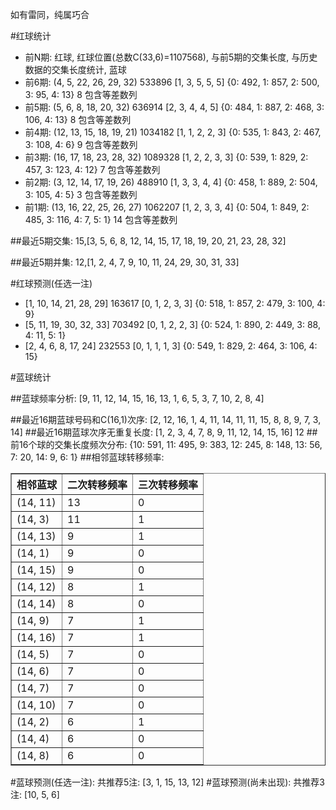 <!-- 
.. title: 双色球2016065期(2016-06-07)数据分析报告
.. slug: slott-2016065-2016-06-07-report
.. date: 2016-06-08 08:00:00 UTC+08:00
.. tags: Lottery
.. link: 
.. description: 
.. type: text
-->

如有雷同，纯属巧合

<!-- TEASER_END-->

#红球统计

- 前N期: 红球, 红球位置(总数C(33,6)=1107568), 与前5期的交集长度, 与历史数据的交集长度统计, 蓝球
- 前6期: (4, 5, 22, 26, 29, 32) 533896 [1, 3, 5, 5, 5] {0: 492, 1: 857, 2: 500, 3: 95, 4: 13} 8 包含等差数列
- 前5期: (5, 6, 8, 18, 20, 32) 636914 [2, 3, 4, 4, 5] {0: 484, 1: 887, 2: 468, 3: 106, 4: 13} 8 包含等差数列
- 前4期: (12, 13, 15, 18, 19, 21) 1034182 [1, 1, 2, 2, 3] {0: 535, 1: 843, 2: 467, 3: 108, 4: 6} 9 包含等差数列
- 前3期: (16, 17, 18, 23, 28, 32) 1089328 [1, 2, 2, 3, 3] {0: 539, 1: 829, 2: 457, 3: 123, 4: 12} 7 包含等差数列
- 前2期: (3, 12, 14, 17, 19, 26) 488910 [1, 3, 3, 4, 4] {0: 458, 1: 889, 2: 504, 3: 105, 4: 5} 3 包含等差数列
- 前1期: (13, 16, 22, 25, 26, 27) 1062207 [1, 2, 3, 3, 4] {0: 504, 1: 849, 2: 485, 3: 116, 4: 7, 5: 1} 14 包含等差数列

##最近5期交集:
15,[3, 5, 6, 8, 12, 14, 15, 17, 18, 19, 20, 21, 23, 28, 32]

##最近5期并集:
12,[1, 2, 4, 7, 9, 10, 11, 24, 29, 30, 31, 33]

#红球预测(任选一注)

- [1, 10, 14, 21, 28, 29] 163617 [0, 1, 2, 3, 3] {0: 518, 1: 857, 2: 479, 3: 100, 4: 9}
- [5, 11, 19, 30, 32, 33] 703492 [0, 1, 2, 2, 3] {0: 524, 1: 890, 2: 449, 3: 88, 4: 11, 5: 1}
- [2, 4, 6, 8, 17, 24] 232553 [0, 1, 1, 1, 3] {0: 549, 1: 829, 2: 464, 3: 106, 4: 15}

#蓝球统计

##蓝球频率分析:
[9, 11, 12, 14, 15, 16, 13, 1, 6, 5, 3, 7, 10, 2, 8, 4]

##最近16期蓝球号码和C(16,1)次序:
 [2, 12, 16, 1, 4, 11, 14, 11, 11, 15, 8, 8, 9, 7, 3, 14]
##最近16期蓝球次序无重复长度:
 [1, 2, 3, 4, 7, 8, 9, 11, 12, 14, 15, 16] 12
##前16个球的交集长度频次分布:
{10: 591, 11: 495, 9: 383, 12: 245, 8: 148, 13: 56, 7: 20, 14: 9, 6: 1}
##相邻蓝球转移频率:
 <table border="1" class="table table-striped dataframe">
  <thead>
    <tr style="text-align: right;">
      <th>相邻蓝球</th>
      <th>二次转移频率</th>
      <th>三次转移频率</th>
    </tr>
  </thead>
  <tbody>
    <tr>
      <td>(14, 11)</td>
      <td>13</td>
      <td>0</td>
    </tr>
    <tr>
      <td>(14, 3)</td>
      <td>11</td>
      <td>1</td>
    </tr>
    <tr>
      <td>(14, 13)</td>
      <td>9</td>
      <td>1</td>
    </tr>
    <tr>
      <td>(14, 1)</td>
      <td>9</td>
      <td>0</td>
    </tr>
    <tr>
      <td>(14, 15)</td>
      <td>9</td>
      <td>0</td>
    </tr>
    <tr>
      <td>(14, 12)</td>
      <td>8</td>
      <td>1</td>
    </tr>
    <tr>
      <td>(14, 14)</td>
      <td>8</td>
      <td>0</td>
    </tr>
    <tr>
      <td>(14, 9)</td>
      <td>7</td>
      <td>1</td>
    </tr>
    <tr>
      <td>(14, 16)</td>
      <td>7</td>
      <td>1</td>
    </tr>
    <tr>
      <td>(14, 5)</td>
      <td>7</td>
      <td>0</td>
    </tr>
    <tr>
      <td>(14, 6)</td>
      <td>7</td>
      <td>0</td>
    </tr>
    <tr>
      <td>(14, 7)</td>
      <td>7</td>
      <td>0</td>
    </tr>
    <tr>
      <td>(14, 10)</td>
      <td>7</td>
      <td>0</td>
    </tr>
    <tr>
      <td>(14, 2)</td>
      <td>6</td>
      <td>1</td>
    </tr>
    <tr>
      <td>(14, 4)</td>
      <td>6</td>
      <td>0</td>
    </tr>
    <tr>
      <td>(14, 8)</td>
      <td>6</td>
      <td>0</td>
    </tr>
  </tbody>
</table>
#蓝球预测(任选一注):
共推荐5注: [3, 1, 15, 13, 12]
#蓝球预测(尚未出现):
共推荐3注: [10, 5, 6]

